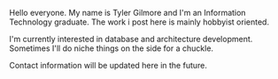Hello everyone. My name is Tyler Gilmore and I'm an Information Technology graduate.
The work i post here is mainly hobbyist oriented.


I'm currently interested in database and architecture development. 
Sometimes I'll do niche things on the side for a chuckle.

Contact information will be updated here in the future.


